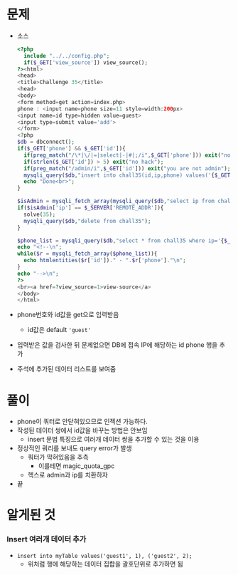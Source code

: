 # 문제

- 소스

  ```php
  <?php
    include "../../config.php";
    if($_GET['view_source']) view_source();
  ?><html>
  <head>
  <title>Challenge 35</title>
  <head>
  <body>
  <form method=get action=index.php>
  phone : <input name=phone size=11 style=width:200px>
  <input name=id type=hidden value=guest>
  <input type=submit value='add'>
  </form>
  <?php
  $db = dbconnect();
  if($_GET['phone'] && $_GET['id']){
    if(preg_match("/\*|\/|=|select|-|#|;/i",$_GET['phone'])) exit("no hack");
    if(strlen($_GET['id']) > 5) exit("no hack");
    if(preg_match("/admin/i",$_GET['id'])) exit("you are not admin");
    mysqli_query($db,"insert into chall35(id,ip,phone) values('{$_GET['id']}','{$_SERVER['REMOTE_ADDR']}',{$_GET['phone']})") or die("query error");
    echo "Done<br>";
  }
  
  $isAdmin = mysqli_fetch_array(mysqli_query($db,"select ip from chall35 where id='admin' and ip='{$_SERVER['REMOTE_ADDR']}'"));
  if($isAdmin['ip'] == $_SERVER['REMOTE_ADDR']){
    solve(35);
    mysqli_query($db,"delete from chall35");
  }
  
  $phone_list = mysqli_query($db,"select * from chall35 where ip='{$_SERVER['REMOTE_ADDR']}'");
  echo "<!--\n";
  while($r = mysqli_fetch_array($phone_list)){
    echo htmlentities($r['id'])." - ".$r['phone']."\n";
  }
  echo "-->\n";
  ?>
  <br><a href=?view_source=1>view-source</a>
  </body>
  </html>
  ```

- phone번호와 id값을 get으로 입력받음

  - id값은 default `'guest'`

- 입력받은 값을 검사한 뒤 문제없으면 DB에 접속 IP에 해당하는 id phone 행을 추가

- 주석에 추가된 데이터 리스트를 보여줌

# 풀이

- phone이 쿼터로 안닫혀있으므로 인젝션 가능하다.
- 작성된 데이터 쌍에서 id값을 바꾸는 방법은 안보임
  - insert 문법 특징으로 여러개 데이터 쌍을 추가할 수 있는 것을 이용
- 정상적인 쿼리를 보내도 query error가 발생
  - 쿼터가 막혀있음을 추측
    - 이를테면 magic_quota_gpc
  - 헥스로 admin과 ip를 치환하자
- 끝

# 알게된 것

### Insert 여러개 데이터 추가

- `insert into myTable values('guest1', 1), ('guest2', 2);`
  - 위처럼 행에 해당하는 데이터 집합을 괄호단위로 추가하면 됨